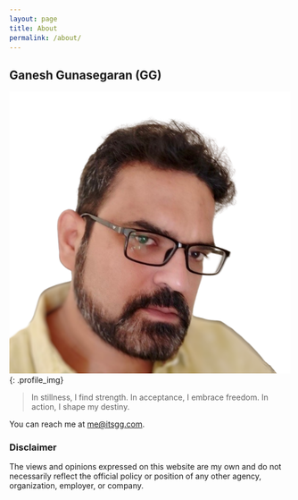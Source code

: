 ```yaml
---
layout: page
title: About
permalink: /about/
---
```


## Ganesh Gunasegaran (GG)

![GG alt >](/assets/images/gg.png){: .profile_img}

> In stillness, I find strength. In acceptance, I embrace freedom. In action, I shape my destiny.

You can reach me at [me@itsgg.com](mailto:me@itsgg.com?subject=Web%20Contact).

### Disclaimer

The views and opinions expressed on this website are my own and do not necessarily reflect the official policy or position of any other agency, organization, employer, or company.
